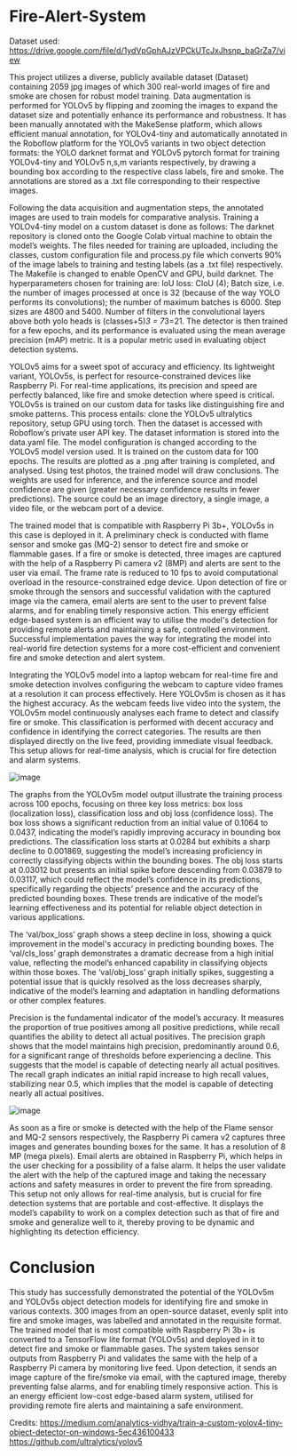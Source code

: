 # Fire-Alert-System

Dataset used: https://drive.google.com/file/d/1ydVpGphAJzVPCkUTcJxJhsnp_baGrZa7/view

This project utilizes a diverse, publicly available dataset (Dataset) containing 2059 jpg images of which 300 real-world images of fire and smoke are chosen for robust model training. Data augmentation is performed for YOLOv5 by flipping and zooming the images to expand the dataset size and potentially enhance its performance and robustness. It has been manually annotated with the MakeSense platform, which allows efficient manual annotation, for YOLOv4-tiny and automatically annotated in the Roboflow platform for the YOLOv5 variants in two object detection formats: the YOLO darknet format and YOLOv5 pytorch format for training YOLOv4-tiny and YOLOv5 n,s,m variants respectively, by drawing a bounding box according to the respective class labels, fire and smoke. The annotations are stored as a .txt file corresponding to their respective images.

Following the data acquisition and augmentation steps, the annotated images are used to train models for comparative analysis. Training a YOLOv4-tiny model on a custom dataset is done as follows: The darknet repository is cloned onto the Google Colab virtual machine to obtain the model’s weights. The files needed for training are uploaded, including the classes, custom configuration file and process.py file which converts 90% of the image labels to training and testing labels (as a .txt file) respectively. The Makefile is changed to enable OpenCV and GPU, build darknet. The hyperparameters chosen for training are: IoU loss: CIoU (4); Batch size, i.e. the number of images processed at once is 32 (because of the way YOLO performs its convolutions); the number of maximum batches is 6000. Step sizes are 4800 and 5400. Number of filters in the convolutional layers above both yolo heads is (classes+5)*3 = 7*3=21. The detector is then trained for a few epochs, and its performance is evaluated using the mean average precision (mAP) metric. It is a popular metric used in evaluating object detection systems.

YOLOv5 aims for a sweet spot of accuracy and efficiency. Its lightweight variant, YOLOv5s, is perfect for resource-constrained devices like Raspberry Pi. For real-time applications, its precision and speed are perfectly balanced, like fire and smoke detection where speed is critical. YOLOv5s is trained on our custom data for tasks like distinguishing fire and smoke patterns. This process entails: clone the YOLOv5 ultralytics repository, setup GPU using torch. Then the dataset is accessed with Roboflow’s private user API key. The dataset information is stored into the data.yaml file. The model configuration is changed according to the YOLOv5 model version used. It is trained on the custom data for 100 epochs. The results are plotted as a .png after training is completed, and analysed. Using test photos, the trained model will draw conclusions. The weights are used for inference, and the inference source and model confidence are given (greater necessary confidence results in fewer predictions). The source could be an image directory, a single image, a video file, or the webcam port of a device.

The trained model that is compatible with Raspberry Pi 3b+, YOLOv5s in this case is deployed in it. A preliminary check is conducted with flame sensor and smoke gas (MQ-2) sensor to detect fire and smoke or flammable gases. If a fire or smoke is detected, three images are captured with the help of a Raspberry Pi camera v2 (8MP) and alerts are sent to the user via email. The frame rate is reduced to 10 fps to avoid computational overload in the resource-constrained edge device. Upon detection of fire or smoke through the sensors and successful validation with the captured image via the camera, email alerts are sent to the user to prevent false alarms, and for enabling timely responsive action. This energy efficient edge-based system is an efficient way to utilise the model's detection for providing remote alerts and maintaining a safe, controlled environment. Successful implementation paves the way for integrating the model into real-world fire detection systems for a more cost-efficient and convenient fire and smoke detection and alert system.

Integrating the YOLOv5 model into a laptop webcam for real-time fire and smoke detection involves configuring the webcam to capture video frames at a resolution it can process effectively. Here YOLOv5m is chosen as it has the highest accuracy. As the webcam feeds live video into the system, the YOLOv5m model continuously analyses each frame to detect and classify fire or smoke. This classification is performed with decent accuracy and confidence in identifying the correct categories. The results are then displayed directly on the live feed, providing immediate visual feedback. This setup allows for real-time analysis, which is crucial for fire detection and alarm systems. 

![image](https://github.com/Psri-01/Fire-Alert-System/assets/114862496/1a83161e-f998-4951-b8a8-7d84808fe59d)

The graphs from the YOLOv5m model output illustrate the training process across 100 epochs, focusing on three key loss metrics: box loss (localization loss), classification loss and obj loss (confidence loss). The box loss shows a significant reduction from an initial value of 0.1064 to 0.0437, indicating the model’s rapidly improving accuracy in bounding box predictions. The classification loss starts at 0.0284 but exhibits a sharp decline to 0.001869, suggesting the model’s increasing proficiency in correctly classifying objects within the bounding boxes. The obj loss starts at 0.03012 but presents an initial spike before descending from 0.03879 to 0.03117, which could reflect the model’s confidence in its predictions, specifically regarding the objects’ presence and the accuracy of the predicted bounding boxes. These trends are indicative of the model’s learning effectiveness and its potential for reliable object detection in various applications.

The ‘val/box_loss’ graph shows a steep decline in loss, showing a quick improvement in the model's accuracy in predicting bounding boxes. The ‘val/cls_loss’ graph demonstrates a dramatic decrease from a high initial value, reflecting the model’s enhanced capability in classifying objects within those boxes. The ‘val/obj_loss’ graph initially spikes, suggesting a potential issue that is quickly resolved as the loss decreases sharply, indicative of the model’s learning and adaptation in handling deformations or other complex features. 

Precision is the fundamental indicator of the model’s accuracy. It measures the proportion of true positives among all positive predictions, while recall quantifies the ability to detect all actual positives. The precision graph shows that the model maintains high precision, predominantly around 0.6, for a significant range of thresholds before experiencing a decline. This suggests that the model is capable of detecting nearly all actual positives. The recall graph indicates an initial rapid increase to high recall values, stabilizing near 0.5, which implies that the model is capable of detecting nearly all actual positives.

![image](https://github.com/Psri-01/Fire-Alert-System/assets/114862496/a9afc4fa-360b-4b5c-a8b4-fbe6e246b67f)

As soon as a fire or smoke is detected with the help of the Flame sensor and MQ-2 sensors respectively, the Raspberry Pi camera v2 captures three images and generates bounding boxes for the same. It has a resolution of 8 MP (mega pixels). Email alerts are obtained in Raspberry Pi, which helps in the user checking for a possibility of a false alarm. It helps the user validate the alert with the help of the captured image and taking the necessary actions and safety measures in order to prevent the fire from spreading. This setup not only allows for real-time analysis, but is crucial for fire detection systems that are portable and cost-effective. It displays the model’s capability to work on a complex detection such as that of fire and smoke and generalize well to it, thereby proving to be dynamic and highlighting its detection efficiency.

# Conclusion
This study has successfully demonstrated the potential of the YOLOv5m and YOLOv5s object detection models for identifying fire and smoke in various contexts. 300 images from an open-source dataset, evenly split into fire and smoke images, was labelled and annotated in the requisite format. The trained model that is most compatible with Raspberry Pi 3b+ is converted to a TensorFlow lite format (YOLOv5s) and deployed in it to detect fire and smoke or flammable gases. The system takes sensor outputs from Raspberry Pi and validates the same with the help of a Raspberry Pi camera by monitoring live feed. Upon detection, it sends an image capture of the fire/smoke via email, with the captured image, thereby preventing false alarms, and for enabling timely responsive action. This is an energy efficient low-cost edge-based alarm system, utilised for providing remote fire alerts and maintaining a safe environment.

Credits: https://medium.com/analytics-vidhya/train-a-custom-yolov4-tiny-object-detector-on-windows-5ec436100433
https://github.com/ultralytics/yolov5
